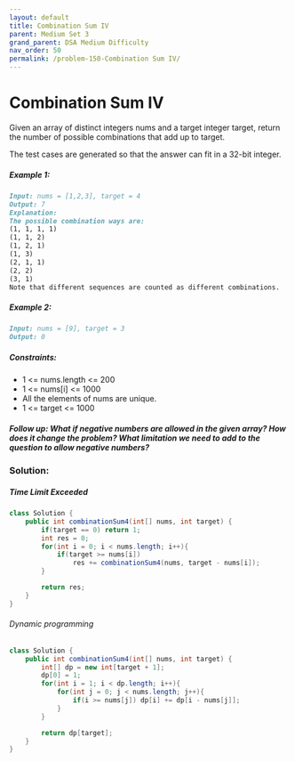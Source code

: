 ```yaml
---
layout: default
title: Combination Sum IV
parent: Medium Set 3
grand_parent: DSA Medium Difficulty
nav_order: 50
permalink: /problem-150-Combination Sum IV/
---
```

# Combination Sum IV
Given an array of distinct integers nums and a target integer target, return the number of possible combinations that add up to target.

The test cases are generated so that the answer can fit in a 32-bit integer.

##### Example 1:
```markdown
Input: nums = [1,2,3], target = 4
Output: 7
Explanation:
The possible combination ways are:
(1, 1, 1, 1)
(1, 1, 2)
(1, 2, 1)
(1, 3)
(2, 1, 1)
(2, 2)
(3, 1)
Note that different sequences are counted as different combinations.
```
##### Example 2:
```markdown
Input: nums = [9], target = 3
Output: 0
```
##### Constraints:
* 1 <= nums.length <= 200
* 1 <= nums[i] <= 1000
* All the elements of nums are unique.
* 1 <= target <= 1000

##### Follow up: What if negative numbers are allowed in the given array? How does it change the problem? What limitation we need to add to the question to allow negative numbers?

### Solution:
##### Time Limit Exceeded
```java
class Solution {
    public int combinationSum4(int[] nums, int target) {
        if(target == 0) return 1;
        int res = 0;
        for(int i = 0; i < nums.length; i++){
            if(target >= nums[i])
                res += combinationSum4(nums, target - nums[i]);
        }

        return res;
    }
}
```
###### Dynamic programming
```java
class Solution {
    public int combinationSum4(int[] nums, int target) {
        int[] dp = new int[target + 1];
        dp[0] = 1;
        for(int i = 1; i < dp.length; i++){
            for(int j = 0; j < nums.length; j++){
                if(i >= nums[j]) dp[i] += dp[i - nums[j]];
            }
        }

        return dp[target];
    }
}
```

